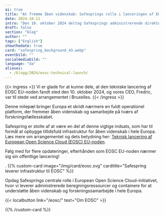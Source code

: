 ```yaml
---
ai: true
title: "At fremme åben videnskab: Safesprings rolle i lanceringen af EOSC EU Node"
date: 2024-10-11
intro: "Den 10. oktober 2024 deltog Safesprings administrerende direktør, Fredric, i den tekniske lancering af EOSC EU Node i Bruxelles, hvor Europa tog et stort skridt i retning af at styrke åben forskning og forskningssamarbejdet."
draft: false
section: "blog"
author: ""
tags: ["English"]
showthedate: true
card: "safespring_background_43.webp"
eventbild: ""
socialmediabild: ""
language: "da"
aliases:
  - /blogg/2024/eosc-technical-launch/
---
```

{{< ingress >}}
Vi er glade for at kunne dele, at den tekniske lancering af EOSC EU-noden fandt sted den 10. oktober 2024, og vores CEO, Fredric, var til stede ved arrangementet i Bruxelles.
{{< /ingress >}}

Denne milepæl bringer Europa et skridt nærmere en fuldt operationel platform, der fremmer åben videnskab og samarbejde på tværs af forskningsfællesskabet.

Safespring er stolte af at være en del af denne vigtige indsats, som har til formål at opbygge tillidsfuld infrastruktur for åben videnskab i hele Europa. Læs mere om arrangementet og dets betydning her: [Teknisk lancering af European Open Science Cloud (EOSC) EU-noden](https://open-science-cloud.ec.europa.eu/news/technical-launch-european-open-science-cloud-eosc-eu-node-sets-stage-successful-deployment).

Følg med for flere opdateringer, efterhånden som EOSC EU-noden nærmer sig sin offentlige lancering!

.
{{% custom-card image="/img/card/eosc.svg" cardtitle="Safespring leverer infrastruktur til EOSC" %}}

Opdag Safesprings centrale rolle i European Open Science Cloud-initiativet, hvor vi leverer administrerede beregningsressourcer og containere for at understøtte åben videnskab og forskningssamarbejde i hele Europa.

{{< localbutton link="/eosc/" text="Om EOSC" >}}

{{% /custom-card %}}